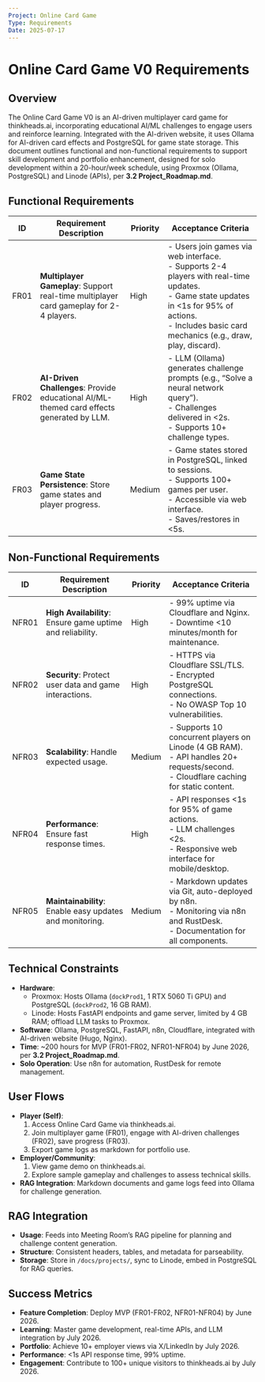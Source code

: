 ```yaml
---
Project: Online Card Game
Type: Requirements
Date: 2025-07-17
---
```


# Online Card Game V0 Requirements

## Overview
The Online Card Game V0 is an AI-driven multiplayer card game for thinkheads.ai, incorporating educational AI/ML challenges to engage users and reinforce learning. Integrated with the AI-driven website, it uses Ollama for AI-driven card effects and PostgreSQL for game state storage. This document outlines functional and non-functional requirements to support skill development and portfolio enhancement, designed for solo development within a 20-hour/week schedule, using Proxmox (Ollama, PostgreSQL) and Linode (APIs), per **3.2 Project_Roadmap.md**.

## Functional Requirements
| ID  | Requirement Description                              | Priority | Acceptance Criteria                                      |
|-----|-----------------------------------------------------|----------|---------------------------------------------------------|
| FR01 | **Multiplayer Gameplay**: Support real-time multiplayer card gameplay for 2-4 players. | High     | - Users join games via web interface.<br>- Supports 2-4 players with real-time updates.<br>- Game state updates in <1s for 95% of actions.<br>- Includes basic card mechanics (e.g., draw, play, discard). |
| FR02 | **AI-Driven Challenges**: Provide educational AI/ML-themed card effects generated by LLM. | High     | - LLM (Ollama) generates challenge prompts (e.g., “Solve a neural network query”).<br>- Challenges delivered in <2s.<br>- Supports 10+ challenge types. |
| FR03 | **Game State Persistence**: Store game states and player progress. | Medium   | - Game states stored in PostgreSQL, linked to sessions.<br>- Supports 100+ games per user.<br>- Accessible via web interface.<br>- Saves/restores in <5s. |

## Non-Functional Requirements
| ID  | Requirement Description                              | Priority | Acceptance Criteria                                      |
|-----|-----------------------------------------------------|----------|---------------------------------------------------------|
| NFR01 | **High Availability**: Ensure game uptime and reliability. | High     | - 99% uptime via Cloudflare and Nginx.<br>- Downtime <10 minutes/month for maintenance. |
| NFR02 | **Security**: Protect user data and game interactions. | High     | - HTTPS via Cloudflare SSL/TLS.<br>- Encrypted PostgreSQL connections.<br>- No OWASP Top 10 vulnerabilities. |
| NFR03 | **Scalability**: Handle expected usage.              | Medium   | - Supports 10 concurrent players on Linode (4 GB RAM).<br>- API handles 20+ requests/second.<br>- Cloudflare caching for static content. |
| NFR04 | **Performance**: Ensure fast response times.         | High     | - API responses <1s for 95% of game actions.<br>- LLM challenges <2s.<br>- Responsive web interface for mobile/desktop. |
| NFR05 | **Maintainability**: Enable easy updates and monitoring. | Medium   | - Markdown updates via Git, auto-deployed by n8n.<br>- Monitoring via n8n and RustDesk.<br>- Documentation for all components. |

## Technical Constraints
- **Hardware**:
  - Proxmox: Hosts Ollama (`dockProd1`, 1 RTX 5060 Ti GPU) and PostgreSQL (`dockProd2`, 16 GB RAM).
  - Linode: Hosts FastAPI endpoints and game server, limited by 4 GB RAM; offload LLM tasks to Proxmox.
- **Software**: Ollama, PostgreSQL, FastAPI, n8n, Cloudflare, integrated with AI-driven website (Hugo, Nginx).
- **Time**: ~200 hours for MVP (FR01-FR02, NFR01-NFR04) by June 2026, per **3.2 Project_Roadmap.md**.
- **Solo Operation**: Use n8n for automation, RustDesk for remote management.

## User Flows
- **Player (Self)**:
  1. Access Online Card Game via thinkheads.ai.
  2. Join multiplayer game (FR01), engage with AI-driven challenges (FR02), save progress (FR03).
  3. Export game logs as markdown for portfolio use.
- **Employer/Community**:
  1. View game demo on thinkheads.ai.
  2. Explore sample gameplay and challenges to assess technical skills.
- **RAG Integration**: Markdown documents and game logs feed into Ollama for challenge generation.

## RAG Integration
- **Usage**: Feeds into Meeting Room’s RAG pipeline for planning and challenge content generation.
- **Structure**: Consistent headers, tables, and metadata for parseability.
- **Storage**: Store in `/docs/projects/`, sync to Linode, embed in PostgreSQL for RAG queries.

## Success Metrics
- **Feature Completion**: Deploy MVP (FR01-FR02, NFR01-NFR04) by June 2026.
- **Learning**: Master game development, real-time APIs, and LLM integration by July 2026.
- **Portfolio**: Achieve 10+ employer views via X/LinkedIn by July 2026.
- **Performance**: <1s API response time, 99% uptime.
- **Engagement**: Contribute to 100+ unique visitors to thinkheads.ai by July 2026.